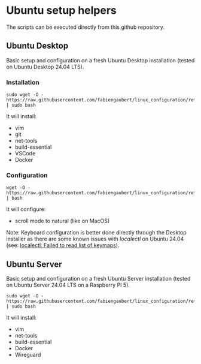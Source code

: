 # Ubuntu setup helpers

The scripts can be executed directly from this github repository.

## Ubuntu Desktop

Basic setup and configuration on a fresh Ubuntu Desktop installation (tested on Ubuntu Desktop 24.04 LTS).

### Installation

```
sudo wget -O - https://raw.githubusercontent.com/fabiengaubert/linux_configuration/refs/heads/main/ubuntu_desktop_install.sh | sudo bash
```

It will install:
- vim
- git
- net-tools
- build-essential
- VSCode
- Docker

### Configuration

```
wget -O - https://raw.githubusercontent.com/fabiengaubert/linux_configuration/refs/heads/main/ubuntu_desktop_config.sh | bash
```

It will configure:
- scroll mode to natural (like on MacOS)


Note:
Keyboard configuration is better done directly through the Desktop installer as there are some known issues with *localectl* on Ubuntu 24.04 (see: [localectl: Failed to read list of keymaps](https://www.claudiokuenzler.com/blog/1257/how-to-fix-missing-keymaps-debian-ubuntu-localectl-failed-read-list)).


## Ubuntu Server

Basic setup and configuration on a fresh Ubuntu Server installation (tested on Ubuntu Server 24.04 LTS on a Raspberry PI 5).

```
sudo wget -O - https://raw.githubusercontent.com/fabiengaubert/linux_configuration/refs/heads/main/ubuntu_server_install.sh | sudo bash
```

It will install:
- vim
- net-tools
- build-essential
- Docker
- Wireguard
